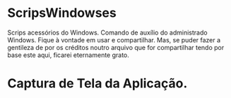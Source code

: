 # ScripsWindowses
Scrips acessórios do Windows.
Comando de auxílio do administrado Windows. 
Fique à vontade em usar e compartilhar. 
Mas, se puder fazer a gentileza de por os créditos noutro arquivo que for compartilhar tendo por base este aqui, ficarei eternamente grato.

# Captura de Tela da Aplicação.



